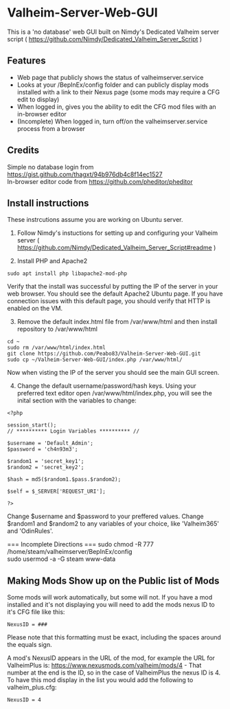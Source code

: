 # Valheim-Server-Web-GUI
This is a 'no database' web GUI built on Nimdy's Dedicated Valheim server script ( https://github.com/Nimdy/Dedicated_Valheim_Server_Script )

## Features

- Web page that publicly shows the status of valheimserver.service
- Looks at your /BepInEx/config folder and can publicly display mods installed with a link to their Nexus page (some mods may require a CFG edit to display)
- When logged in, gives you the ability to edit the CFG mod files with an in-browser editor
- (Incomplete) When logged in, turn off/on the valheimserver.service process from a browser

## Credits

Simple no database login from https://gist.github.com/thagxt/94b976db4c8f14ec1527<br>
In-browser editor code from https://github.com/pheditor/pheditor

## Install instructions
These instrcutions assume you are working on Ubuntu server.

1) Follow Nimdy's instuctions for setting up and configuring your Valheim server ( https://github.com/Nimdy/Dedicated_Valheim_Server_Script#readme )

2) Install PHP and Apache2

```
sudo apt install php libapache2-mod-php
```

Verify that the install was successful by putting the IP of the server in your web browser. You should see the default Apache2 Ubuntu page. If you have connection issues with this default page, you should verify that HTTP is enabled on the VM.

3) Remove the default index.html file from /var/www/html and then install repository to /var/www/html

```
cd ~
sudo rm /var/www/html/index.html
git clone https://github.com/Peabo83/Valheim-Server-Web-GUI.git
sudo cp ~/Valheim-Server-Web-GUI/index.php /var/www/html/
```

Now when visting the IP of the server you should see the main GUI screen.

4) Change the default username/password/hash keys. Using your preferred text editor open /var/www/html/index.php, you will see the inital section with the variables to change:
```
<?php

session_start();
// ********** Login Variables ********** //

$username = 'Default_Admin';
$password = 'ch4n93m3';

$random1 = 'secret_key1';
$random2 = 'secret_key2';

$hash = md5($random1.$pass.$random2); 

$self = $_SERVER['REQUEST_URI'];

?>
```
Change $username and $password to your preffered values. Change $random1 and $random2 to any variables of your choice, like 'Valheim365' and 'OdinRules'.


=== Incomplete Directions ===
sudo chmod -R 777 /home/steam/valheimserver/BepInEx/config<br>
sudo usermod -a -G steam www-data

## Making Mods Show up on the Public list of Mods

Some mods will work automatically, but some will not. If you have a mod installed and it's not displaying you will need to add the mods nexus ID to it's CFG file like this:

```
NexusID = ###
```

Please note that this formatting must be exact, including the spaces around the equals sign.

A mod's NexusID appears in the URL of the mod, for example the URL for ValheimPlus is: https://www.nexusmods.com/valheim/mods/4 - That number at the end is the ID, so in the case of ValheimPlus the nexus ID is 4. To have this mod display in the list you would add the following to valheim_plus.cfg:

```
NexusID = 4
```
